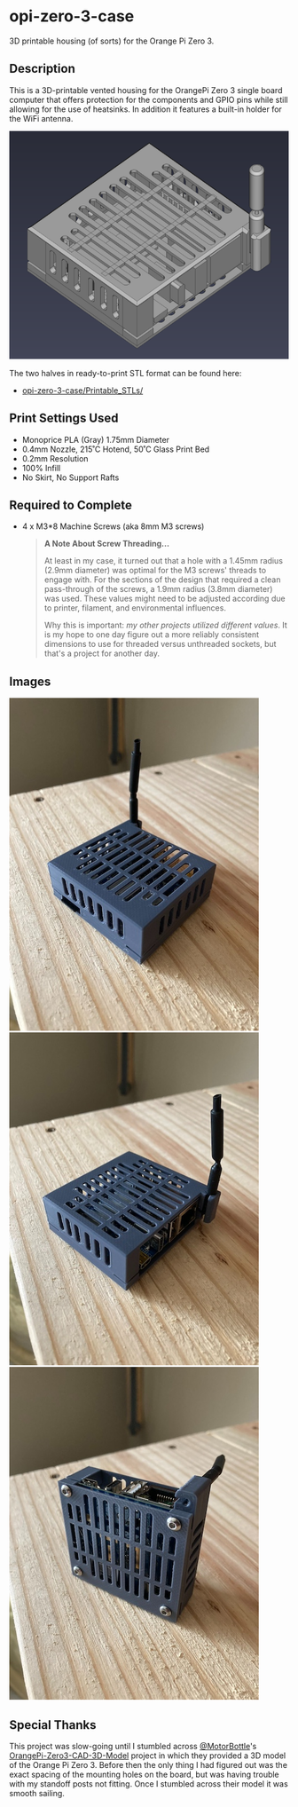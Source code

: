 # opi-zero-3-case
3D printable housing (of sorts) for the Orange Pi Zero 3.

## Description

This is a 3D-printable vented housing for the OrangePi Zero 3 single board computer that offers protection for the components and GPIO pins while still allowing for the use of heatsinks. In addition it features a built-in holder for the WiFi antenna.

![finished2](./Images/rendered.png)

The two halves in ready-to-print STL format can be found here:

- [opi-zero-3-case/Printable_STLs/](./Printable_STLs/)

## Print Settings Used

- Monoprice PLA (Gray) 1.75mm Diameter
- 0.4mm Nozzle, 215˚C Hotend, 50˚C Glass Print Bed
- 0.2mm Resolution
- 100% Infill
- No Skirt, No Support Rafts

## Required to Complete

- 4 x M3*8 Machine Screws (aka 8mm M3 screws)

    > **A Note About Screw Threading...**
    > 
    > At least in my case, it turned out that a hole with a 1.45mm radius (2.9mm diameter) was optimal for the M3 screws' threads to engage with.  For the sections of the design that required a clean pass-through of the screws, a 1.9mm radius (3.8mm diameter) was used.  These values might need to be adjusted according due to printer, filament, and environmental influences.
    >
    > Why this is important: _my other projects utilized different values_.  It is my hope to one day figure out a more reliably consistent dimensions to use for threaded versus unthreaded sockets, but that's a project for another day.

## Images

![finished1](./Images/opi0.jpeg)
![finished2](./Images/opi1.jpeg)
![finished2](./Images/opi2.jpeg)

## Special Thanks

This project was slow-going until I stumbled across [@MotorBottle](https://github.com/MotorBottle)'s [OrangePi-Zero3-CAD-3D-Model](https://github.com/MotorBottle/OrangePi-Zero3-CAD-3D-Model) project in which they provided a 3D model of the Orange Pi Zero 3.  Before then the only thing I had figured out was the exact spacing of the mounting holes on the board, but was having trouble with my standoff posts not fitting.  Once I stumbled across their model it was smooth sailing.